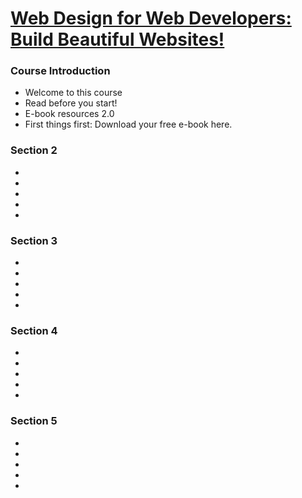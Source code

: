 
[Web Design for Web Developers: Build Beautiful Websites!](https://www.udemy.com/web-design-secrets/learn/v4/content)
======

### Course Introduction
  * Welcome to this course
  * Read before you start!
  * E-book resources 2.0
  * First things first: Download your free e-book here.

### Section 2
  *
  *
  *
  *
  *

### Section 3
  *
  *
  *
  *
  *

### Section 4
  *
  *
  *
  *
  *

### Section 5
  *
  *
  *
  *
  *
